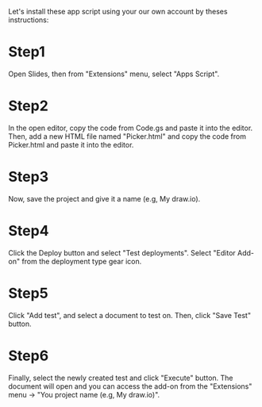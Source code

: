 Let's install these app script using your our own account by theses instructions:
# Step1
Open Slides, then from "Extensions" menu, select "Apps Script".
# Step2
In the open editor, copy the code from Code.gs and paste it into the editor. Then, add a new HTML file named "Picker.html" and copy the code from Picker.html and paste it into the editor.
# Step3
Now, save the project and give it a name (e.g, My draw.io).
# Step4
Click the Deploy button and select "Test deployments". Select "Editor Add-on" from the deployment type gear icon.
# Step5
Click "Add test", and select a document to test on. Then, click "Save Test" button.
# Step6
Finally, select the newly created test and click "Execute" button. The document will open and you can access the add-on from the "Extensions" menu -> "You project name (e.g, My draw.io)".
